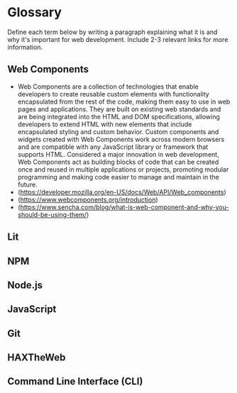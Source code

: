 # Glossary

Define each term below by writing a paragraph explaining what it is and why it's important for web development. Include 2-3 relevant links for more information.

## Web Components
- Web Components are a collection of technologies that enable developers to create reusable custom elements with functionality encapsulated from the rest of the code, making them easy to use in web pages and applications. They are built on existing web standards and are being integrated into the HTML and DOM specifications, allowing developers to extend HTML with new elements that include encapsulated styling and custom behavior. Custom components and widgets created with Web Components work across modern browsers and are compatible with any JavaScript library or framework that supports HTML. Considered a major innovation in web development, Web Components act as building blocks of code that can be created once and reused in multiple applications or projects, promoting modular programming and making code easier to manage and maintain in the future.
- (https://developer.mozilla.org/en-US/docs/Web/API/Web_components)
- (https://www.webcomponents.org/introduction)
- (https://www.sencha.com/blog/what-is-web-component-and-why-you-should-be-using-them/)

## Lit


## NPM


## Node.js


## JavaScript


## Git


## HAXTheWeb


## Command Line Interface (CLI)
